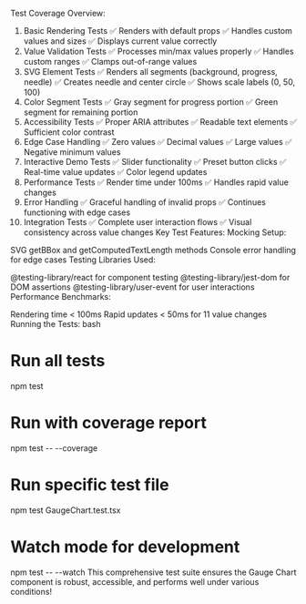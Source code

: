 Test Coverage Overview:
1. Basic Rendering Tests
✅ Renders with default props
✅ Handles custom values and sizes
✅ Displays current value correctly
2. Value Validation Tests
✅ Processes min/max values properly
✅ Handles custom ranges
✅ Clamps out-of-range values
3. SVG Element Tests
✅ Renders all segments (background, progress, needle)
✅ Creates needle and center circle
✅ Shows scale labels (0, 50, 100)
4. Color Segment Tests
✅ Gray segment for progress portion
✅ Green segment for remaining portion
5. Accessibility Tests
✅ Proper ARIA attributes
✅ Readable text elements
✅ Sufficient color contrast
6. Edge Case Handling
✅ Zero values
✅ Decimal values
✅ Large values
✅ Negative minimum values
7. Interactive Demo Tests
✅ Slider functionality
✅ Preset button clicks
✅ Real-time value updates
✅ Color legend updates
8. Performance Tests
✅ Render time under 100ms
✅ Handles rapid value changes
9. Error Handling
✅ Graceful handling of invalid props
✅ Continues functioning with edge cases
10. Integration Tests
✅ Complete user interaction flows
✅ Visual consistency across value changes
Key Test Features:
Mocking Setup:

SVG getBBox and getComputedTextLength methods
Console error handling for edge cases
Testing Libraries Used:

@testing-library/react for component testing
@testing-library/jest-dom for DOM assertions
@testing-library/user-event for user interactions
Performance Benchmarks:

Rendering time < 100ms
Rapid updates < 50ms for 11 value changes
Running the Tests:
bash
# Run all tests
npm test

# Run with coverage report
npm test -- --coverage

# Run specific test file
npm test GaugeChart.test.tsx

# Watch mode for development
npm test -- --watch
This comprehensive test suite ensures the Gauge Chart component is robust, accessible, and performs well under various conditions!





